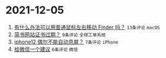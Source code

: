 # 2021-12-05

1. [有什么办法可以用普通鼠标左右移动 Finder 吗？](https://www.v2ex.com/t/820110) `13条评论` `macOS`
1. [简书网站证书过期？](https://www.v2ex.com/t/820107) `9条评论` `全球工单系统`
1. [iphone12 偶尔不能自动息屏？](https://www.v2ex.com/t/820112) `7条评论` `iPhone`
1. [给微信一个建议](https://www.v2ex.com/t/820114) `6条评论` `微信`
